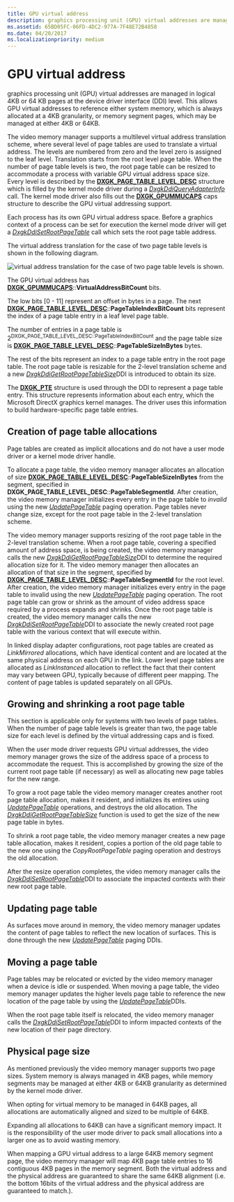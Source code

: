 ```yaml
---
title: GPU virtual address
description: graphics processing unit (GPU) virtual addresses are managed in logical 4KB or 64 KB pages at the device driver interface (DDI) level.
ms.assetid: 65BD05FC-06FD-4DC2-977A-7F48E72B4858
ms.date: 04/20/2017
ms.localizationpriority: medium
---
```


# GPU virtual address


graphics processing unit (GPU) virtual addresses are managed in logical 4KB or 64 KB pages at the device driver interface (DDI) level. This allows GPU virtual addresses to reference either system memory, which is always allocated at a 4KB granularity, or memory segment pages, which may be managed at either 4KB or 64KB.

The video memory manager supports a multilevel virtual address translation scheme, where several level of page tables are used to translate a virtual address. The levels are numbered from zero and the level zero is assigned to the leaf level. Translation starts from the root level page table. When the number of page table levels is two, the root page table can be resized to accommodate a process with variable GPU virtual address space size. Every level is described by the [**DXGK\_PAGE\_TABLE\_LEVEL\_DESC**](https://docs.microsoft.com/windows-hardware/drivers/ddi/content/d3dkmddi/ns-d3dkmddi-_dxgk_page_table_level_desc) structure which is filled by the kernel mode driver during a [*DxgkDdiQueryAdapterInfo*](https://docs.microsoft.com/windows-hardware/drivers/ddi/content/d3dkmddi/nc-d3dkmddi-dxgkddi_queryadapterinfo) call. The kernel mode driver also fills out the [**DXGK\_GPUMMUCAPS**](https://docs.microsoft.com/windows-hardware/drivers/ddi/content/d3dkmddi/ns-d3dkmddi-_dxgk_gpummucaps) caps structure to describe the GPU virtual addressing support.

Each process has its own GPU virtual address space. Before a graphics context of a process can be set for execution the kernel mode driver will get a [*DxgkDdiSetRootPageTable*](https://docs.microsoft.com/windows-hardware/drivers/ddi/content/d3dkmddi/nc-d3dkmddi-dxgkddi_setrootpagetable) call which sets the root page table address.

The virtual address translation for the case of two page table levels is shown in the following diagram.

![virtual address translation for the case of two page table levels is shown.](images/gpu-virtual-address.1.png)

The GPU virtual address has [**DXGK\_GPUMMUCAPS**](https://docs.microsoft.com/windows-hardware/drivers/ddi/content/d3dkmddi/ns-d3dkmddi-_dxgk_gpummucaps)::**VirtualAddressBitCount** bits.

The low bits \[0 - 11\] represent an offset in bytes in a page. The next [**DXGK\_PAGE\_TABLE\_LEVEL\_DESC**](https://docs.microsoft.com/windows-hardware/drivers/ddi/content/d3dkmddi/ns-d3dkmddi-_dxgk_page_table_level_desc)::**PageTableIndexBitCount** bits represent the index of a page table entry in a leaf level page table.

The number of entries in a page table is 2<sup>DXGK\_PAGE\_TABLE\_LEVEL\_DESC::PageTableIndexBitCount</sup> and the page table size is [**DXGK\_PAGE\_TABLE\_LEVEL\_DESC**](https://docs.microsoft.com/windows-hardware/drivers/ddi/content/d3dkmddi/ns-d3dkmddi-_dxgk_page_table_level_desc)::**PageTableSizeInBytes** bytes.

The rest of the bits represent an index to a page table entry in the root page table. The root page table is resizable for the 2-level translation scheme and a new [*DxgkDdiGetRootPageTableSize*](https://docs.microsoft.com/windows-hardware/drivers/ddi/content/d3dkmddi/nc-d3dkmddi-dxgkddi_getrootpagetablesize)DDI is introduced to obtain its size.

The [**DXGK\_PTE**](https://docs.microsoft.com/windows-hardware/drivers/ddi/content/d3dukmdt/ns-d3dukmdt-_dxgk_pte) structure is used through the DDI to represent a page table entry. This structure represents information about each entry, which the Microsoft DirectX graphics kernel manages. The driver uses this information to build hardware-specific page table entries.

## <span id="Creation_of_page_table_allocations"></span><span id="creation_of_page_table_allocations"></span><span id="CREATION_OF_PAGE_TABLE_ALLOCATIONS"></span>Creation of page table allocations


Page tables are created as implicit allocations and do not have a user mode driver or a kernel mode driver handle.

To allocate a page table, the video memory manager allocates an allocation of size [**DXGK\_PAGE\_TABLE\_LEVEL\_DESC**](https://docs.microsoft.com/windows-hardware/drivers/ddi/content/d3dkmddi/ns-d3dkmddi-_dxgk_page_table_level_desc)::**PageTableSizeInBytes** from the segment, specified in **DXGK\_PAGE\_TABLE\_LEVEL\_DESC**::**PageTableSegmentId**. After creation, the video memory manager initializes every entry in the page table to *invalid* using the new [*UpdatePageTable*](https://docs.microsoft.com/windows-hardware/drivers/display/dxgkddiupdatepagetable) paging operation. Page tables never change size, except for the root page table in the 2-level translation scheme.

The video memory manager supports resizing of the root page table in the 2-level translation scheme. When a root page table, covering a specified amount of address space, is being created, the video memory manager calls the new [*DxgkDdiGetRootPageTableSize*](https://docs.microsoft.com/windows-hardware/drivers/ddi/content/d3dkmddi/nc-d3dkmddi-dxgkddi_getrootpagetablesize)DDI to determine the required allocation size for it. The video memory manager then allocates an allocation of that size in the segment, specified by [**DXGK\_PAGE\_TABLE\_LEVEL\_DESC**](https://docs.microsoft.com/windows-hardware/drivers/ddi/content/d3dkmddi/ns-d3dkmddi-_dxgk_page_table_level_desc)::**PageTableSegmentId** for the root level. After creation, the video memory manager initializes every entry in the page table to invalid using the new [*UpdatePageTable*](https://docs.microsoft.com/windows-hardware/drivers/display/dxgkddiupdatepagetable) paging operation. The root page table can grow or shrink as the amount of video address space required by a process expands and shrinks. Once the root page table is created, the video memory manager calls the new [*DxgkDdiSetRootPageTable*](https://docs.microsoft.com/windows-hardware/drivers/ddi/content/d3dkmddi/nc-d3dkmddi-dxgkddi_setrootpagetable)DDI to associate the newly created root page table with the various context that will execute within.

In linked display adapter configurations, root page tables are created as *LinkMirrored* allocations, which have identical content and are located at the same physical address on each GPU in the link. Lower level page tables are allocated as *LinkInstanced* allocation to reflect the fact that their content may vary between GPU, typically because of different peer mapping. The content of page tables is updated separately on all GPUs.

## <span id="Growing_and_shrinking_a_root_page_table"></span><span id="growing_and_shrinking_a_root_page_table"></span><span id="GROWING_AND_SHRINKING_A_ROOT_PAGE_TABLE"></span>Growing and shrinking a root page table


This section is applicable only for systems with two levels of page tables. When the number of page table levels is greater than two, the page table size for each level is defined by the virtual addressing caps and is fixed.

When the user mode driver requests GPU virtual addresses, the video memory manager grows the size of the address space of a process to accommodate the request. This is accomplished by growing the size of the current root page table (if necessary) as well as allocating new page tables for the new range.

To grow a root page table the video memory manager creates another root page table allocation, makes it resident, and initializes its entires using [*UpdatePageTable*](https://docs.microsoft.com/windows-hardware/drivers/display/dxgkddiupdatepagetable) operations, and destroys the old allocation. The [*DxgkDdiGetRootPageTableSize*](https://docs.microsoft.com/windows-hardware/drivers/ddi/content/d3dkmddi/nc-d3dkmddi-dxgkddi_getrootpagetablesize) function is used to get the size of the new page table in bytes.

To shrink a root page table, the video memory manager creates a new page table allocation, makes it resident, copies a portion of the old page table to the new one using the *CopyRootPageTable* paging operation and destroys the old allocation.

After the resize operation completes, the video memory manager calls the [*DxgkDdiSetRootPageTable*](https://docs.microsoft.com/windows-hardware/drivers/ddi/content/d3dkmddi/nc-d3dkmddi-dxgkddi_setrootpagetable)DDI to associate the impacted contexts with their new root page table.

## <span id="Updating_page_table"></span><span id="updating_page_table"></span><span id="UPDATING_PAGE_TABLE"></span>Updating page table


As surfaces move around in memory, the video memory manager updates the content of page tables to reflect the new location of surfaces. This is done through the new [*UpdatePageTable*](https://docs.microsoft.com/windows-hardware/drivers/display/dxgkddiupdatepagetable) paging DDIs.

## <span id="Moving_a_page_table"></span><span id="moving_a_page_table"></span><span id="MOVING_A_PAGE_TABLE"></span>Moving a page table


Page tables may be relocated or evicted by the video memory manager when a device is idle or suspended. When moving a page table, the video memory manager updates the higher levels page table to reference the new location of the page table by using the [*UpdatePageTable*](https://docs.microsoft.com/windows-hardware/drivers/display/dxgkddiupdatepagetable)DDIs.

When the root page table itself is relocated, the video memory manager calls the [*DxgkDdiSetRootPageTable*](https://docs.microsoft.com/windows-hardware/drivers/ddi/content/d3dkmddi/nc-d3dkmddi-dxgkddi_setrootpagetable)DDI to inform impacted contexts of the new location of their page directory.

## <span id="Physical_page_size"></span><span id="physical_page_size"></span><span id="PHYSICAL_PAGE_SIZE"></span>Physical page size


As mentioned previously the video memory manager supports two page sizes. System memory is always managed in 4KB pages, while memory segments may be managed at either 4KB or 64KB granularity as determined by the kernel mode driver.

When opting for virtual memory to be managed in 64KB pages, all allocations are automatically aligned and sized to be multiple of 64KB.

Expanding all allocations to 64KB can have a significant memory impact. It is the responsibility of the user mode driver to pack small allocations into a larger one as to avoid wasting memory.

When mapping a GPU virtual address to a large 64KB memory segment page, the video memory manager will map 4KB page table entries to 16 contiguous 4KB pages in the memory segment. Both the virtual address and the physical address are guaranteed to share the same 64KB alignment (i.e. the bottom 16bits of the virtual address and the physical address are guaranteed to match.).

 

 





